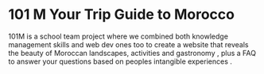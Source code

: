 # 101 M Your Trip Guide to Morocco
 101M is a school team project where we combined both knowledge management skills and web dev ones too to create a website that reveals the beauty of Moroccan landscapes, activities and gastronomy , plus a FAQ to answer your questions based on peoples intangible experiences .
